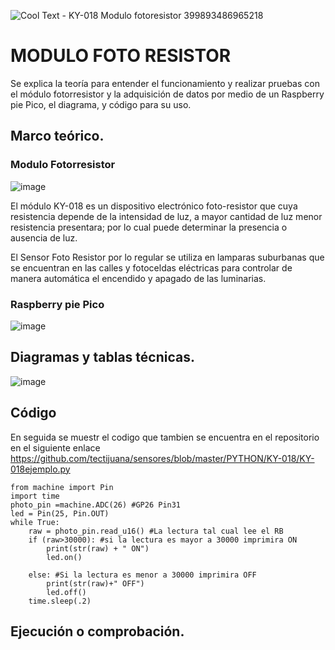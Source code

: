 ![Cool Text - KY-018 Modulo fotoresistor 399893486965218](https://user-images.githubusercontent.com/89375469/145665863-7e52fb6a-bebb-489b-8f23-149d44421ea7.png)

# MODULO FOTO RESISTOR

Se explica la teoría para entender el funcionamiento y realizar pruebas con el módulo fotorresistor y la adquisición de datos por medio de un Raspberry pie Pico, el diagrama, y código para su uso.

## Marco teórico.
### Modulo Fotorresistor
![image](https://user-images.githubusercontent.com/89375469/144342999-5d83180b-d8aa-4e65-96d7-d7aa7ccf9a5f.png)

El módulo KY-018 es un dispositivo electrónico foto-resistor que cuya resistencia depende de la intensidad de luz, a mayor cantidad de luz menor resistencia presentara; por lo cual puede determinar la presencia o ausencia de luz.

El Sensor Foto Resistor por lo regular se utiliza en lamparas suburbanas que se encuentran en las calles y fotoceldas eléctricas para controlar de manera automática el encendido y apagado de las luminarias.

### Raspberry pie Pico
![image](https://user-images.githubusercontent.com/89375469/144343041-0982f436-9ed6-4513-beea-362750d99587.png)

## Diagramas y tablas técnicas.

![image](https://user-images.githubusercontent.com/89375469/145665638-0e0c3a28-3d88-4902-9330-3a788368166e.png)


## Código
En seguida se muestr el codigo que tambien se encuentra en el repositorio en el siguiente enlace https://github.com/tectijuana/sensores/blob/master/PYTHON/KY-018/KY-018ejemplo.py

```
from machine import Pin
import time
photo_pin =machine.ADC(26) #GP26 Pin31
led = Pin(25, Pin.OUT)
while True:
    raw = photo_pin.read_u16() #La lectura tal cual lee el RB
    if (raw>30000): #si la lectura es mayor a 30000 imprimira ON
        print(str(raw) + " ON")
        led.on()
        
    else: #Si la lectura es menor a 30000 imprimira OFF
        print(str(raw)+" OFF")
        led.off()
    time.sleep(.2)

```    
    
## Ejecución o comprobación.
